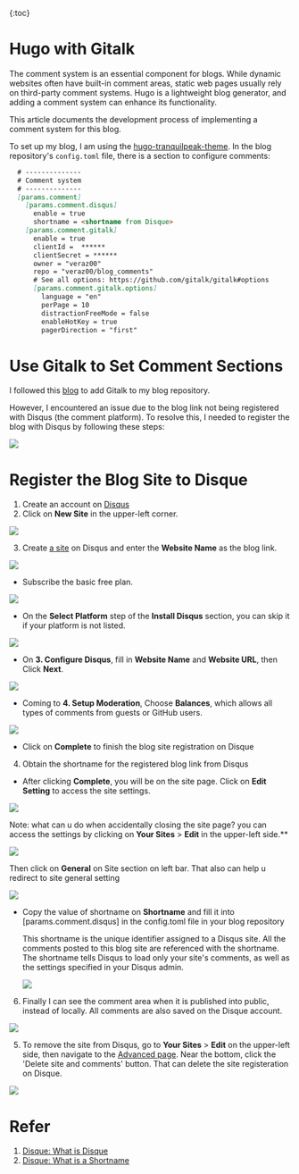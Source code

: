 <!-- ---
layout: post
title: "Hugo2: Create Comment Section"
subtitle: "Hugo2: Create Comment Section"
category: engineer
tags: project
--- -->

{:toc}

# Hugo with Gitalk

The comment system is an essential component for blogs. While dynamic websites often have built-in comment areas, static web pages usually rely on third-party comment systems. Hugo is a lightweight blog generator, and adding a comment system can enhance its functionality.

This article documents the development process of implementing a comment system for this blog.

To set up my blog, I am using the [hugo-tranquilpeak-theme](https://github.com/kakawait/hugo-tranquilpeak-theme). In the blog repository's `config.toml` file, there is a section to configure comments:

```Markdown
  # --------------
  # Comment system
  # --------------
  [params.comment]
    [params.comment.disqus]
      enable = true
      shortname = <shortname from Disque>
    [params.comment.gitalk]
      enable = true
      clientId =  ******
      clientSecret = ******
      owner = "veraz00"
      repo = "veraz00/blog_comments"
      # See all options: https://github.com/gitalk/gitalk#options
      [params.comment.gitalk.options]
        language = "en"
        perPage = 10
        distractionFreeMode = false
        enableHotKey = true
        pagerDirection = "first"
```

# Use Gitalk to Set Comment Sections 

I followed this [blog]((https://www.justinjbird.me/2021/learning-to-hugo-gitalk/)) to add Gitalk to my blog repository.

However, I encountered an issue due to the blog link not being registered with Disqus (the comment platform). To resolve this, I needed to register the blog with Disqus by following these steps:

![](/assets/img/2023-09-21/disqus-issue.jpg)


# Register the Blog Site to Disque
1. Create an account on [Disqus](https://disqus.com/)
2. Click on **New Site** in the upper-left corner.

![](/assets/img/2023-09-21/0.png)

3. Create [a site](https://disqus.com/admin/create/) on Disqus and enter the **Website Name** as the blog link.

![](/assets/img/2023-09-21/2.png)

- Subscribe the basic free plan.

![](/assets/img/2023-09-21/3.png)

- On the **Select Platform** step of the **Install Disqus** section, you can skip it if your platform is not listed.

![](/assets/img/2023-09-21/4.png)

- On **3. Configure Disqus**, fill in **Website Name** and **Website URL**, then Click **Next**.

![](/assets/img/2023-09-21/5.png)

- Coming to **4. Setup Moderation**, Choose **Balances**, which allows all types of comments from guests or GitHub users.

![](/assets/img/2023-09-21/6.png)

- Click on **Complete** to finish the blog site registration on Disque

4. Obtain the shortname for the registered blog link from Disqus

- After clicking **Complete**, you will be on the site page. Click on **Edit Setting** to access the site settings.

![](/assets/img/2023-09-21/9.png)

Note: what can u do when accidentally closing the site page? 
you can access the settings by clicking on **Your Sites** > **Edit** in the upper-left side.**

![](/assets/img/2023-09-21/10.png)

Then click on **General** on Site section on left bar. That also can help u redirect to site general setting

![](/assets/img/2023-09-21/11.png)

- Copy the value of shortname on **Shortname** and fill it into [params.comment.disqus] in the config.toml file in your blog repository

  This shortname is the unique identifier assigned to a Disqus site. All the comments posted to this blog site are referenced with the shortname. The shortname tells Disqus to load only your site's comments, as well as the settings specified in your Disqus admin.

  ![](/assets/img/2023-09-21/7.png)

6. Finally I can see the comment area when it is published into public, instead of locally. All comments are also saved on the Disque account. 

![](/assets/img/2023-09-21/1.png)

5. To remove the site from Disqus, go to **Your Sites** > **Edit** on the upper-left side, then navigate to the [Advanced page](http://disqus.com/admin/settings/advanced/). Near the bottom, click the 'Delete site and comments' button. That can delete the site registeration on Disque. 

![](/assets/img/2023-09-21/8.png)

# Refer 
1. [Disque: What is Disque](https://help.disqus.com/en/articles/1717053-what-is-disqus)
2. [Disque: What is a Shortname](https://help.disqus.com/en/articles/1717111-what-s-a-shortname)